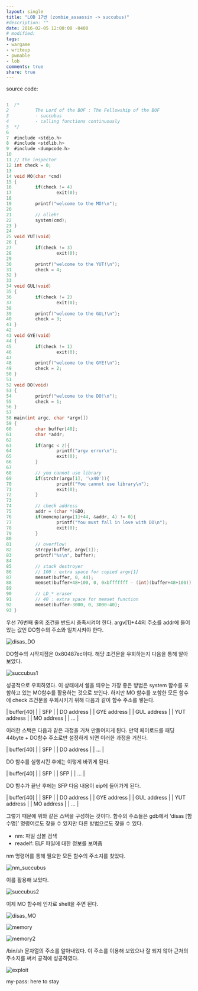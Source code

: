 ```yaml
---
layout: single
title: "LOB 17번 (zombie_assassin -> succubus)"
#description: ""
date: 2016-02-05 12:00:00 -0400
# modified: 
tags: 
- wargame
- writeup
- pwnable
- lob
comments: true
share: true
---
```


source code:

```c

1  /*
2          The Lord of the BOF : The Fellowship of the BOF
3          - succubus
4          - calling functions continuously
5  */
6  
7  #include <stdio.h>
8  #include <stdlib.h>
9  #include <dumpcode.h>
10 
11 // the inspector
12 int check = 0;
13 
14 void MO(char *cmd)
15 {
16         if(check != 4)
17                 exit(0);
18 
19         printf("welcome to the MO!\n");
20 
21         // olleh!
22         system(cmd);
23 }
24 
25 void YUT(void)
26 {
27         if(check != 3)
28                 exit(0);
29 
30         printf("welcome to the YUT!\n");
31         check = 4;
32 }
33 
34 void GUL(void)
35 {
36         if(check != 2)
37                 exit(0);
38 
39         printf("welcome to the GUL!\n");
40         check = 3;
41 }
42 
43 void GYE(void)
44 {
45         if(check != 1)
46                 exit(0);
47 
48         printf("welcome to the GYE!\n");
49         check = 2;
50 }
51 
52 void DO(void)
53 {
54         printf("welcome to the DO!\n");
55         check = 1;
56 }
57 
58 main(int argc, char *argv[])
59 {
60         char buffer[40];
61         char *addr;
62 
63         if(argc < 2){
64                 printf("argv error\n");
65                 exit(0);
66         }
67 
68         // you cannot use library
69         if(strchr(argv[1], '\x40')){
70                 printf("You cannot use library\n");
71                 exit(0);
72         }
73 
74         // check address
75         addr = (char *)&DO;
76         if(memcmp(argv[1]+44, &addr, 4) != 0){
77                 printf("You must fall in love with DO\n");
78                 exit(0);
79         }
80 
81         // overflow!
82         strcpy(buffer, argv[1]);
83         printf("%s\n", buffer);
84 
85         // stack destroyer
86         // 100 : extra space for copied argv[1]
87         memset(buffer, 0, 44);
88         memset(buffer+48+100, 0, 0xbfffffff - (int)(buffer+48+100));
89 
90         // LD_* eraser
91         // 40 : extra space for memset function
92         memset(buffer-3000, 0, 3000-40);
93 }

```

우선 76번째 줄의 조건을 반드시 충족시켜야 한다. argv[1]+44의 주소를 addr에 들어있는 값인 DO함수의 주소와 일치시켜야 한다.

![disas_DO]({{site.url}}{{site.baseurl}}/assets/images/2016-02-05-LOB-17/0.png)

DO함수의 시작지점은 0x80487ec이다. 해당 조건문을 우회하는지 다음을 통해 알아보았다.

![succubus1]({{site.url}}{{site.baseurl}}/assets/images/2016-02-05-LOB-17/1.png)

성공적으로 우회하였다. 이 상태에서 쉘을 띄우는 가장 좋은 방법은 system 함수를 포함하고 있는 MO함수를 활용하는 것으로 보인다. 하지만 MO 함수를 포함한 모든 함수에 check 조건문을 우회시키기 위해 다음과 같이 함수 주소를 쌓는다.

| buffer[40] |
| SFP |
| DO address |
| GYE address |
| GUL address |
| YUT address |
| MO address |
| ... |

이러한 스택은 다음과 같은 과정을 거쳐 만들어지게 된다. 만약 페이로드를 패딩 44byte + DO함수 주소로만 설정하게 되면 이러한 과정을 거친다.

| buffer[40] |
| SFP |
| DO address |
| ... |

DO 함수를 실행시킨 후에는 이렇게 바뀌게 된다.

| buffer[40] |
| SFP |
| SFP |
| ... |

DO 함수가 끝난 후에는 SFP 다음 내용이 eip에 들어가게 된다.

| buffer[40] |
| SFP |
| DO address |
| GYE address |
| GUL address |
| YUT address |
| MO address |
| ... |

그렇기 때문에 위와 같은 스택을 구성하는 것이다.
함수의 주소들은 gdb에서 ‘disas [함수명]’ 명령어로도 찾을 수 있지만 다른 방법으로도 찾을 수 있다.

- nm: 파일 심볼 검색
- readelf: ELF 파일에 대한 정보를 보여줌

nm 명령어를 통해 필요한 모든 함수의 주소지를 찾았다.

![nm_succubus]({{site.url}}{{site.baseurl}}/assets/images/2016-02-05-LOB-17/2.png)

이를 활용해 보았다.

![succubus2]({{site.url}}{{site.baseurl}}/assets/images/2016-02-05-LOB-17/3.png)

이제 MO 함수에 인자로 shell을 주면 된다.

![disas_MO]({{site.url}}{{site.baseurl}}/assets/images/2016-02-05-LOB-17/4.png)

![memory]({{site.url}}{{site.baseurl}}/assets/images/2016-02-05-LOB-17/5.png)

![memory2]({{site.url}}{{site.baseurl}}/assets/images/2016-02-05-LOB-17/6.png)

/bin/sh 문자열의 주소를 알아내었다. 이 주소를 이용해 보았으나 잘 되지 않아 근처의 주소지를 써서 공격에 성공하였다.

![exploit]({{site.url}}{{site.baseurl}}/assets/images/2016-02-05-LOB-17/7.png)


my-pass: here to stay

